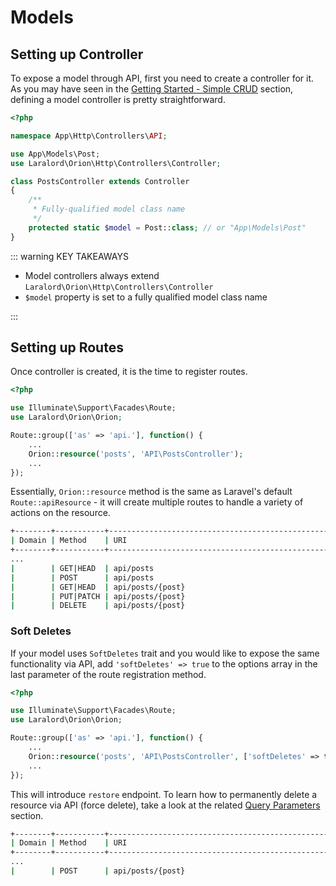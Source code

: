 # Models

## Setting up Controller

To expose a model through API, first you need to create a controller for it. As you may have seen in the [Getting Started - Simple CRUD](./getting-started.html#simple-crud) section, defining a model controller is pretty straightforward.

```php
<?php

namespace App\Http\Controllers\API;

use App\Models\Post;
use Laralord\Orion\Http\Controllers\Controller;

class PostsController extends Controller
{
    /**
     * Fully-qualified model class name
     */
    protected static $model = Post::class; // or "App\Models\Post"
}
```

::: warning KEY TAKEAWAYS

* Model controllers always extend `Laralord\Orion\Http\Controllers\Controller`
* `$model` property is set to a fully qualified model class name

:::

## Setting up Routes

Once controller is created, it is the time to register routes.

```php
<?php

use Illuminate\Support\Facades\Route;
use Laralord\Orion\Orion;

Route::group(['as' => 'api.'], function() {
    ...
    Orion::resource('posts', 'API\PostsController');
    ...
});

```

Essentially, `Orion::resource` method is the same as Laravel's default `Route::apiResource` - it will create multiple routes to handle a variety of actions on the resource.

```bash
+--------+-----------+-------------------------------------------------+----------------------------------------+---------------------------------------------------------------------------+-------------------------------------------------+
| Domain | Method    | URI                                             | Name                                   | Action                                                                    | Middleware                                      |
+--------+-----------+-------------------------------------------------+----------------------------------------+---------------------------------------------------------------------------+-------------------------------------------------+
...
|        | GET|HEAD  | api/posts                                       | api.posts.index                        | App\Http\Controllers\API\PostsController@index                            | api                                             |
|        | POST      | api/posts                                       | api.posts.store                        | App\Http\Controllers\API\PostsController@store                            | api                                             |
|        | GET|HEAD  | api/posts/{post}                                | api.posts.show                         | App\Http\Controllers\API\PostsController@show                             | api                                             |  
|        | PUT|PATCH | api/posts/{post}                                | api.posts.update                       | App\Http\Controllers\API\PostsController@update                           | api                                             |
|        | DELETE    | api/posts/{post}                                | api.posts.destroy                      | App\Http\Controllers\API\PostsController@destroy                          | api                                             |
```

### Soft Deletes

If your model uses `SoftDeletes` trait and you would like to expose the same functionality via API, add `'softDeletes' => true` to the options array in the last parameter of the route registration method.

```php
<?php

use Illuminate\Support\Facades\Route;
use Laralord\Orion\Orion;

Route::group(['as' => 'api.'], function() {
    ...
    Orion::resource('posts', 'API\PostsController', ['softDeletes' => true]);
    ...
});

```

This will introduce `restore` endpoint. To learn how to permanently delete a resource via API (force delete), take a look at the related [Query Parameters](./query-parameters.html#soft-deletes) section.

```bash
+--------+-----------+-------------------------------------------------+----------------------------------------+---------------------------------------------------------------------------+-------------------------------------------------+
| Domain | Method    | URI                                             | Name                                   | Action                                                                    | Middleware                                      |
+--------+-----------+-------------------------------------------------+----------------------------------------+---------------------------------------------------------------------------+-------------------------------------------------+
...
|        | POST      | api/posts/{post}                                | api.posts.restore                      | App\Http\Controllers\API\PostsController@restore                          | api                                             |
```
